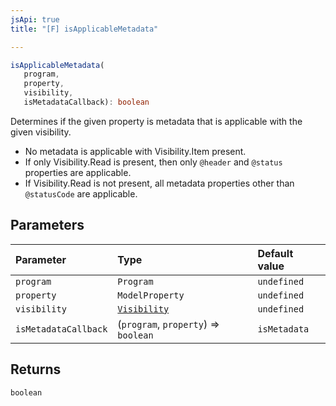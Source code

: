 ```yaml
---
jsApi: true
title: "[F] isApplicableMetadata"

---
```

```ts
isApplicableMetadata(
   program, 
   property, 
   visibility, 
   isMetadataCallback): boolean
```

Determines if the given property is metadata that is applicable with the
given visibility.

- No metadata is applicable with Visibility.Item present.
- If only Visibility.Read is present, then only `@header` and `@status`
  properties are applicable.
- If Visibility.Read is not present, all metadata properties other than
  `@statusCode` are applicable.

## Parameters

| Parameter | Type | Default value |
| :------ | :------ | :------ |
| `program` | `Program` | `undefined` |
| `property` | `ModelProperty` | `undefined` |
| `visibility` | [`Visibility`](../enumerations/Visibility.md) | `undefined` |
| `isMetadataCallback` | (`program`, `property`) => `boolean` | `isMetadata` |

## Returns

`boolean`
